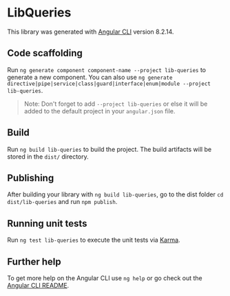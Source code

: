 # LibQueries

This library was generated with [Angular CLI](https://github.com/angular/angular-cli) version 8.2.14.

## Code scaffolding

Run `ng generate component component-name --project lib-queries` to generate a new component. You can also use `ng generate directive|pipe|service|class|guard|interface|enum|module --project lib-queries`.
> Note: Don't forget to add `--project lib-queries` or else it will be added to the default project in your `angular.json` file. 

## Build

Run `ng build lib-queries` to build the project. The build artifacts will be stored in the `dist/` directory.

## Publishing

After building your library with `ng build lib-queries`, go to the dist folder `cd dist/lib-queries` and run `npm publish`.

## Running unit tests

Run `ng test lib-queries` to execute the unit tests via [Karma](https://karma-runner.github.io).

## Further help

To get more help on the Angular CLI use `ng help` or go check out the [Angular CLI README](https://github.com/angular/angular-cli/blob/master/README.md).
